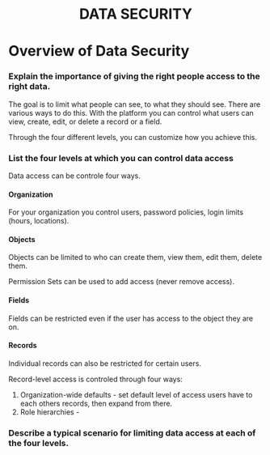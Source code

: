 <h1 align=center>DATA SECURITY</h1>

# Overview of Data Security

### Explain the importance of giving the right people access to the right data.
The goal is to limit what people can see, to what they should see. There are various ways to do this. With the platform you can control what users can view, create, edit, or delete a record or a field. 

Through the four different levels, you can customize how you achieve this.

### List the four levels at which you can control data access
Data access can be controle four ways.

#### Organization
For your organization you control users, password policies, login limits (hours, locations).

#### Objects
Objects can be limited to who can create them, view them, edit them, delete them.

Permission Sets can be used to add access (never remove access).

#### Fields
Fields can be restricted even if the user has access to the object they are on.

#### Records
Individual records can also be restricted for certain users.

Record-level access is controled through four ways:
1. Organization-wide defaults - set default level of access users have to each others records, then expand from there.
2. Role hierarchies - 

### Describe a typical scenario for limiting data access at each of the four levels.